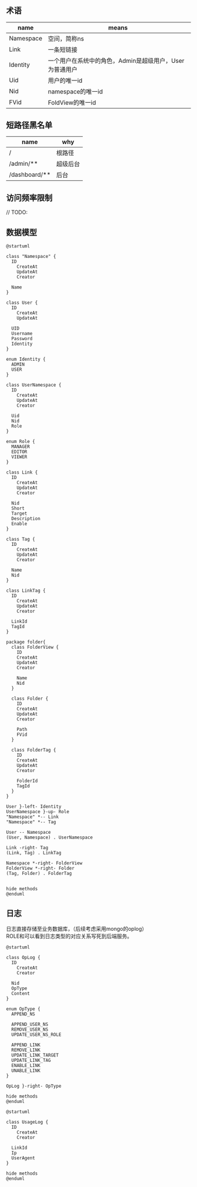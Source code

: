 #

## 术语

name|means
-|-
Namespace|空间，简称ns
Link|一条短链接
Identity|一个用户在系统中的角色，Admin是超级用户，User为普通用户
Uid|用户的唯一id
Nid|namespace的唯一id
FVid|FoldView的唯一id

## 短路径黑名单

name|why
-|-
/|根路径
/admin/**|超级后台
/dashboard/**|后台

## 访问频率限制

// TODO:

## 数据模型

```plantuml
@startuml

class "Namespace" {
  ID
	CreateAt
	UpdateAt
	Creator

  Name
}

class User {
  ID
	CreateAt
	UpdateAt

  UID
  Username
  Password
  Identity
}

enum Identity {
  ADMIN
  USER
}

class UserNamespace {
  ID
	CreateAt
	UpdateAt
	Creator

  Uid
  Nid
  Role
}

enum Role {
  MANAGER
  EDITOR
  VIEWER
}

class Link {
  ID
	CreateAt
	UpdateAt
	Creator

  Nid
  Short
  Target
  Description
  Enable
}

class Tag {
  ID
	CreateAt
	UpdateAt
	Creator

  Name
  Nid
}

class LinkTag {
  ID
	CreateAt
	UpdateAt
	Creator

  LinkId
  TagId
}

package folder{
  class FolderView {
    ID
    CreateAt
    UpdateAt
    Creator

    Name
    Nid
  }

  class Folder {
    ID
    CreateAt
    UpdateAt
    Creator

    Path
    FVid
  }

  class FolderTag {
    ID
    CreateAt
    UpdateAt
    Creator

    FolderId
    TagId
  }
}

User }-left- Identity
UserNamespace }-up- Role
"Namespace" *-- Link
"Namespace" *-- Tag

User -- Namespace
(User, Namespace) . UserNamespace

Link -right- Tag
(Link, Tag) . LinkTag

Namespace *-right- FolderView
FolderView *-right- Folder
(Tag, Folder) . FolderTag


hide methods
@enduml
```

## 日志

日志直接存储至业务数据库，（后续考虑采用mongo的oplog）  
ROLE和可以看到日志类型的对应关系写死到后端服务。

```plantuml
@startuml

class OpLog {
  ID
	CreateAt
	Creator

  Nid
  OpType
  Content
}

enum OpType {
  APPEND_NS

  APPEND_USER_NS
  REMOVE_USER_NS
  UPDATE_USER_NS_ROLE

  APPEND_LINK
  REMOVE_LINK
  UPDATE_LINK_TARGET
  UPDATE_LINK_TAG
  ENABLE_LINK
  UNABLE_LINK
}

OpLog }-right- OpType

hide methods
@enduml
```

```plantuml
@startuml

class UsageLog {
  ID
	CreateAt
	Creator

  LinkId
  Ip
  UserAgent
}

hide methods
@enduml
```
